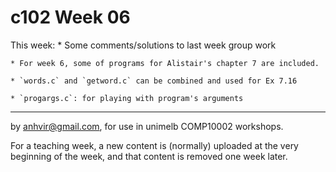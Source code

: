  c102 Week 06
=======
This week:
    * Some comments/solutions to last week group work

    * For week 6, some of programs for Alistair's chapter 7 are included.

    * `words.c` and `getword.c` can be combined and used for Ex 7.16

    * `progargs.c`: for playing with program's arguments

----------------------------------------------------------------

by anhvir@gmail.com, for use in unimelb COMP10002 workshops.

For a teaching week, a new content is (normally) uploaded at the very beginning of the week, and that content is removed one week later.
